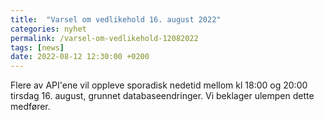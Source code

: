 ```yaml
---
title:  "Varsel om vedlikehold 16. august 2022"
categories: nyhet
permalink: /varsel-om-vedlikehold-12082022
tags: [news]
date: 2022-08-12 12:30:00 +0200
---
```


Flere av API'ene vil oppleve sporadisk nedetid mellom kl 18:00 og 20:00 tirsdag 16. august, grunnet databaseendringer.
Vi beklager ulempen dette medfører.

